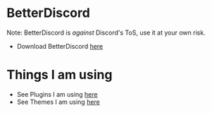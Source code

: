 # BetterDiscord

Note: BetterDiscord is *against* Discord's ToS, use it at your own risk.

- Download BetterDiscord [here](https://betterdiscord.app/)


# Things I am using
- See Plugins I am using [here](https://github.com/theriojunior/BetterDiscord/tree/main/Plugins)
- See Themes I am using [here](https://github.com/theriojunior/BetterDiscord/tree/main/Themes)
